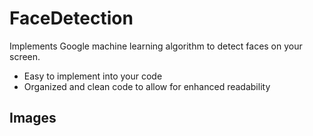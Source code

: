 # FaceDetection

Implements Google machine learning algorithm to detect faces on your screen.

* Easy to implement into your code
* Organized and clean code to allow for enhanced readability 

## Images

